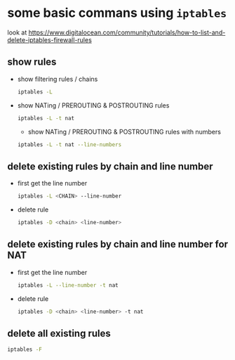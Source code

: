 # some basic commans using `iptables`
look at https://www.digitalocean.com/community/tutorials/how-to-list-and-delete-iptables-firewall-rules

## show rules
- show filtering rules / chains
  ```bash
  iptables -L
  ```
- show NATing / PREROUTING & POSTROUTING rules
  ```bash
  iptables -L -t nat
  ```
  - show NATing / PREROUTING & POSTROUTING rules with numbers
  ```bash
  iptables -L -t nat --line-numbers
  ```
## delete existing rules by chain and line number
- first get the line number
  ```bash
  iptables -L <CHAIN> --line-number
  ```
- delete rule
  ```bash
  iptables -D <chain> <line-number>
  ```

## delete existing rules by chain and line number for NAT
- first get the line number
  ```bash
  iptables -L --line-number -t nat
  ```
- delete rule
  ```bash
  iptables -D <chain> <line-number> -t nat
  ```

## delete all existing rules
   ```bash
   iptables -F
   ```
